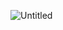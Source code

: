 ![Untitled](https://prod-files-secure.s3.us-west-2.amazonaws.com/cf25dd1f-b4c5-4829-84d7-53965bcb4e67/8c4a89fc-7d7e-4356-80c4-9f70b8fcf164/Untitled.png)
